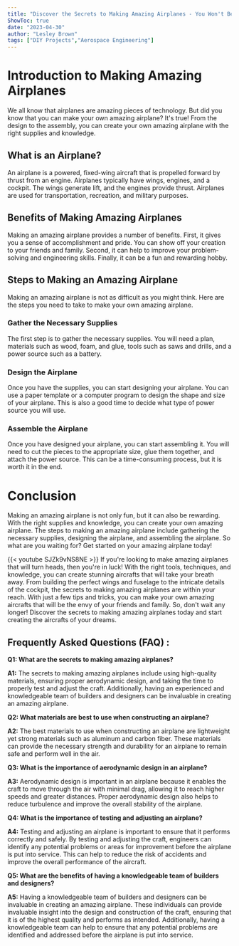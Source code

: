 ```yaml
---
title: "Discover the Secrets to Making Amazing Airplanes - You Won't Believe What You Can Create!"
ShowToc: true 
date: "2023-04-30"
author: "Lesley Brown" 
tags: ["DIY Projects","Aerospace Engineering"]
---
```

# Introduction to Making Amazing Airplanes

We all know that airplanes are amazing pieces of technology. But did you know that you can make your own amazing airplane? It's true! From the design to the assembly, you can create your own amazing airplane with the right supplies and knowledge. 

## What is an Airplane?

An airplane is a powered, fixed-wing aircraft that is propelled forward by thrust from an engine. Airplanes typically have wings, engines, and a cockpit. The wings generate lift, and the engines provide thrust. Airplanes are used for transportation, recreation, and military purposes.

## Benefits of Making Amazing Airplanes

Making an amazing airplane provides a number of benefits. First, it gives you a sense of accomplishment and pride. You can show off your creation to your friends and family. Second, it can help to improve your problem-solving and engineering skills. Finally, it can be a fun and rewarding hobby.

## Steps to Making an Amazing Airplane

Making an amazing airplane is not as difficult as you might think. Here are the steps you need to take to make your own amazing airplane.

### Gather the Necessary Supplies

The first step is to gather the necessary supplies. You will need a plan, materials such as wood, foam, and glue, tools such as saws and drills, and a power source such as a battery.

### Design the Airplane

Once you have the supplies, you can start designing your airplane. You can use a paper template or a computer program to design the shape and size of your airplane. This is also a good time to decide what type of power source you will use.

### Assemble the Airplane

Once you have designed your airplane, you can start assembling it. You will need to cut the pieces to the appropriate size, glue them together, and attach the power source. This can be a time-consuming process, but it is worth it in the end.

# Conclusion

Making an amazing airplane is not only fun, but it can also be rewarding. With the right supplies and knowledge, you can create your own amazing airplane. The steps to making an amazing airplane include gathering the necessary supplies, designing the airplane, and assembling the airplane. So what are you waiting for? Get started on your amazing airplane today!

{{< youtube SJZk9vNS8NE >}} 
If you're looking to make amazing airplanes that will turn heads, then you're in luck! With the right tools, techniques, and knowledge, you can create stunning aircrafts that will take your breath away. From building the perfect wings and fuselage to the intricate details of the cockpit, the secrets to making amazing airplanes are within your reach. With just a few tips and tricks, you can make your own amazing aircrafts that will be the envy of your friends and family. So, don't wait any longer! Discover the secrets to making amazing airplanes today and start creating the aircrafts of your dreams.

## Frequently Asked Questions (FAQ) :
**Q1: What are the secrets to making amazing airplanes?**

**A1:** The secrets to making amazing airplanes include using high-quality materials, ensuring proper aerodynamic design, and taking the time to properly test and adjust the craft. Additionally, having an experienced and knowledgeable team of builders and designers can be invaluable in creating an amazing airplane. 

**Q2: What materials are best to use when constructing an airplane?**

**A2:** The best materials to use when constructing an airplane are lightweight yet strong materials such as aluminum and carbon fiber. These materials can provide the necessary strength and durability for an airplane to remain safe and perform well in the air. 

**Q3: What is the importance of aerodynamic design in an airplane?**

**A3:** Aerodynamic design is important in an airplane because it enables the craft to move through the air with minimal drag, allowing it to reach higher speeds and greater distances. Proper aerodynamic design also helps to reduce turbulence and improve the overall stability of the airplane. 

**Q4: What is the importance of testing and adjusting an airplane?**

**A4:** Testing and adjusting an airplane is important to ensure that it performs correctly and safely. By testing and adjusting the craft, engineers can identify any potential problems or areas for improvement before the airplane is put into service. This can help to reduce the risk of accidents and improve the overall performance of the aircraft. 

**Q5: What are the benefits of having a knowledgeable team of builders and designers?**

**A5:** Having a knowledgeable team of builders and designers can be invaluable in creating an amazing airplane. These individuals can provide invaluable insight into the design and construction of the craft, ensuring that it is of the highest quality and performs as intended. Additionally, having a knowledgeable team can help to ensure that any potential problems are identified and addressed before the airplane is put into service.





